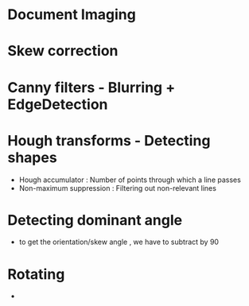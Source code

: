 # Document Imaging
# Skew correction
# Canny filters - Blurring + EdgeDetection
# Hough transforms - Detecting shapes
- Hough accumulator : Number of points through which a line passes
- Non-maximum suppression : Filtering out non-relevant lines
# Detecting dominant angle
- to get the orientation/skew angle , we have to subtract by 90
# Rotating
- 